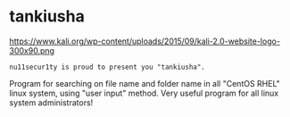 # tankiusha
https://www.kali.org/wp-content/uploads/2015/09/kali-2.0-website-logo-300x90.png
```
nu11secur1ty is proud to present you "tankiusha".
```
Program for searching on file name and folder name in all "CentOS RHEL" linux system, using "user input" method.
Very useful program for all linux system administrators!

